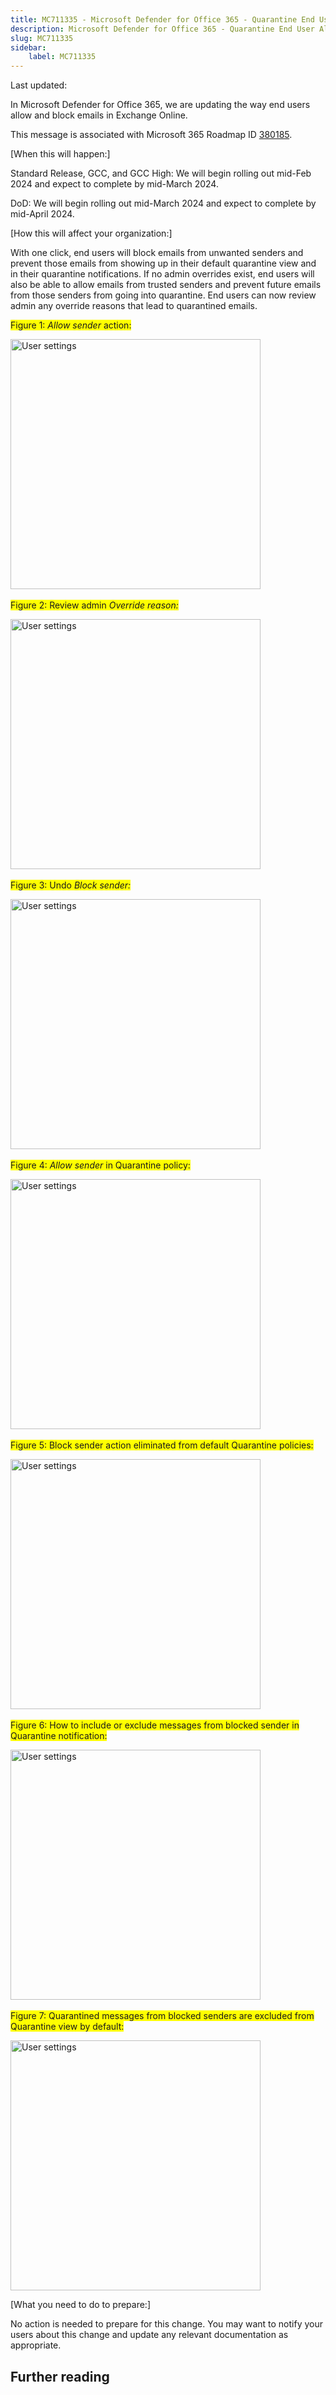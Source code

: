 ```yaml
---
title: MC711335 - Microsoft Defender for Office 365 - Quarantine End User Allow and Block list management
description: Microsoft Defender for Office 365 - Quarantine End User Allow and Block list management
slug: MC711335
sidebar:
    label: MC711335
---
```



Last updated: 

<p>In Microsoft Defender for Office 365, we are updating the way end users allow and block emails in Exchange Online.&nbsp;<br></p><p>This message is associated with Microsoft 365 Roadmap ID <a href="https://www.microsoft.com/microsoft-365/roadmap?filters=&amp;searchterms=380185" target="_blank">380185</a>.</p><p>[When this will happen:]</p><p>Standard Release, GCC, and GCC High: We will begin rolling out mid-Feb 2024 and expect to complete by mid-March 2024.</p><p>DoD: We will begin rolling out mid-March 2024 and expect to complete by mid-April 2024.</p><p>[How this will affect your organization:]<br></p><p>With one click, end users will block emails from unwanted senders and prevent those emails from showing up in their default quarantine view and in their quarantine notifications. If no admin overrides exist, end users will also be able to allow emails from trusted senders and prevent future emails from those senders from going into quarantine. End users can now review admin any override reasons that lead to quarantined emails.</p><p><span style="background-color: rgb(255, 255, 0);">Figure 1: <i>Allow sender </i>action:</span></p><p><img src="https://img-prod-cms-rt-microsoft-com.akamaized.net/cms/api/am/imageFileData/RW1hamX?ver=d7a9" style="width: 400px;" alt="User settings"><span style="background-color: rgb(255, 255, 0);"><br></span></p><p><span style="background-color: rgb(255, 255, 0);">Figure 2: Review admin&nbsp;<i>Override reason:</i></span><br></p><p><img src="https://img-prod-cms-rt-microsoft-com.akamaized.net/cms/api/am/imageFileData/RW1hd76?ver=995a" style="width: 400px;" alt="User settings"><i style="background-color: rgb(255, 255, 0);"><br></i></p><p><span style="background-color: rgb(255, 255, 0);"> 
</span></p><p><span style="background-color: rgb(255, 255, 0);">Figure 3: Undo <i>Block sender:</i></span></p><p><img src="https://img-prod-cms-rt-microsoft-com.akamaized.net/cms/api/am/imageFileData/RW1han0?ver=11cd" style="width: 400px;" alt="User settings"><span style="background-color: rgb(255, 255, 0);"><br></span></p><p><span style="background-color: rgb(255, 255, 0);">Figure 4: <i>Allow sender </i>in Quarantine policy:</span></p><p><img src="https://img-prod-cms-rt-microsoft-com.akamaized.net/cms/api/am/imageFileData/RW1haKy?ver=8454" style="width: 400px;" alt="User settings"><span style="background-color: rgb(255, 255, 0);"><br></span></p><p><span style="background-color: rgb(255, 255, 0);">Figure 5: Block sender action eliminated from default Quarantine policies:</span></p><p><img src="https://img-prod-cms-rt-microsoft-com.akamaized.net/cms/api/am/imageFileData/RW1h8hc?ver=037e" style="width: 400px;" alt="User settings"><span style="background-color: rgb(255, 255, 0);"><br></span></p><p><span style="background-color: rgb(255, 255, 0);">Figure 6: How to include or exclude messages from blocked sender in Quarantine notification:</span></p><p><img src="https://img-prod-cms-rt-microsoft-com.akamaized.net/cms/api/am/imageFileData/RW1hgaE?ver=94c2" style="width: 400px;" alt="User settings"><span style="background-color: rgb(255, 255, 0);"><br></span></p><p><span style="background-color: rgb(255, 255, 0);">Figure 7: Quarantined messages from blocked senders are excluded from Quarantine view by default:</span></p><p><img src="https://img-prod-cms-rt-microsoft-com.akamaized.net/cms/api/am/imageFileData/RW1h32a?ver=5824" style="width: 400px;" alt="User settings"><br></p><p>[What you need to do to prepare:]<br></p><p>No action is needed to prepare for this change. You may want to notify your users about this change and update any relevant documentation as appropriate.</p>

## Further reading
